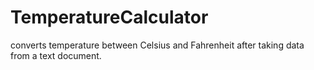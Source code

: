 # TemperatureCalculator
converts temperature between Celsius and Fahrenheit after taking data from a text document.
